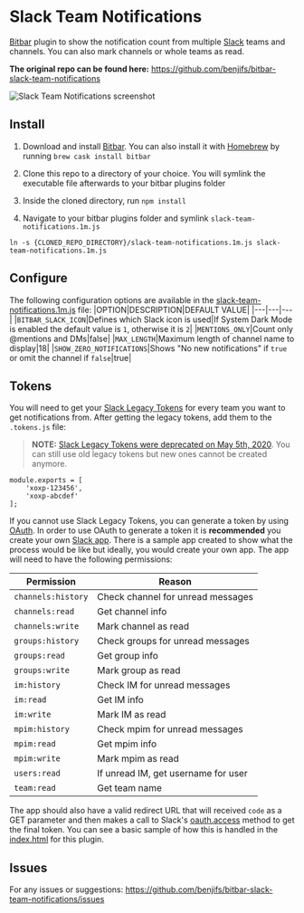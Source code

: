 # Slack Team Notifications
[Bitbar](https://github.com/matryer/bitbar) plugin to show the notification count from multiple [Slack](https://slack.com) teams and channels. You can also mark channels or whole teams as read.

**The original repo can be found here:** https://github.com/benjifs/bitbar-slack-team-notifications

![Slack Team Notifications screenshot](https://i.imgur.com/ORbsRBx.jpg)

## Install
1. Download and install [Bitbar](https://github.com/matryer/bitbar). You can also install it with [Homebrew](https://brew.sh/) by running `brew cask install bitbar`

2. Clone this repo to a directory of your choice. You will symlink the executable file afterwards to your bitbar plugins folder

3. Inside the cloned directory, run `npm install`

4. Navigate to your bitbar plugins folder and symlink `slack-team-notifications.1m.js`

```
ln -s {CLONED_REPO_DIRECTORY}/slack-team-notifications.1m.js slack-team-notifications.1m.js
```

## Configure

The following configuration options are available in the [slack-team-notifications.1m.js](slack-team-notifications.1m.js) file:
|OPTION|DESCRIPTION|DEFAULT VALUE|
|---|---|---|
|`BITBAR_SLACK_ICON`|Defines which Slack icon is used|If System Dark Mode is enabled the default value is `1`, otherwise it is `2`|
|`MENTIONS_ONLY`|Count only @mentions and DMs|false|
|`MAX_LENGTH`|Maximum length of channel name to display|18|
|`SHOW_ZERO_NOTIFICATIONS`|Shows "No new notifications" if `true` or omit the channel if `false`|true|

## Tokens

You will need to get your [Slack Legacy Tokens](https://api.slack.com/custom-integrations/legacy-tokens) for every team you want to get notifications from. After getting the legacy tokens, add them to the `.tokens.js` file:

> **NOTE:** [Slack Legacy Tokens were deprecated on May 5th, 2020](https://api.slack.com/changelog/2020-02-legacy-test-token-creation-to-retire). You can still use old legacy tokens but new ones cannot be created anymore.

```
module.exports = [
	'xoxp-123456',
	'xoxp-abcdef'
];
```

If you cannot use Slack Legacy Tokens, you can generate a token by using [OAuth](https://api.slack.com/docs/oauth). In order to use OAuth to generate a token it is **recommended** you create your own [Slack app](https://api.slack.com). There is a sample app created to show what the process would be like but ideally, you would create your own app. The app will need to have the following permissions:

|Permission|Reason|
|---|---|
|`channels:history`|Check channel for unread messages|
|`channels:read`|Get channel info|
|`channels:write`|Mark channel as read|
|`groups:history`|Check groups for unread messages|
|`groups:read`|Get group info|
|`groups:write`|Mark group as read|
|`im:history`|Check IM for unread messages|
|`im:read`|Get IM info|
|`im:write`|Mark IM as read|
|`mpim:history`|Check mpim for unread messages|
|`mpim:read`|Get mpim info|
|`mpim:write`|Mark mpim as read|
|`users:read`|If unread IM, get username for user|
|`team:read`|Get team name|

The app should also have a valid redirect URL that will received `code` as a GET parameter and then makes a call to Slack's [oauth.access](https://api.slack.com/methods/oauth.access) method to get the final token. You can see a basic sample of how this is handled in the [index.html](https://github.com/benjifs/bitbar-slack-team-notifications/blob/master/index.html) for this plugin.

## Issues
For any issues or suggestions:
https://github.com/benjifs/bitbar-slack-team-notifications/issues
